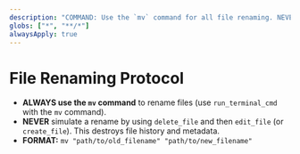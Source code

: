 ```yaml
---
description: "COMMAND: Use the `mv` command for all file renaming. NEVER delete and recreate a file to rename it."
globs: ["*", "**/*"]
alwaysApply: true
---
```

# File Renaming Protocol

- **ALWAYS use the `mv` command** to rename files (use `run_terminal_cmd` with the `mv` command).
- **NEVER** simulate a rename by using `delete_file` and then `edit_file` (or `create_file`). This destroys file history and metadata.
- **FORMAT:** `mv "path/to/old_filename" "path/to/new_filename"`